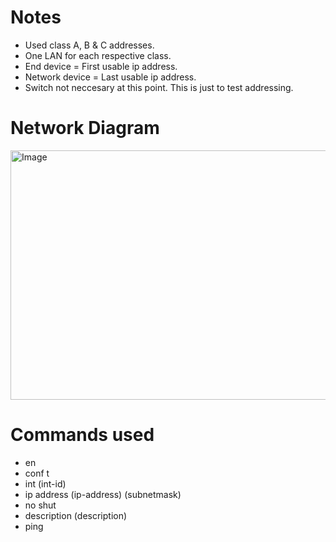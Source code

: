 # **Notes**
- Used class A, B & C addresses.
- One LAN for each respective class.
- End device = First usable ip address.
- Network device = Last usable ip address.
- Switch not neccesary at this point. This is just to test addressing.

# **Network Diagram**
<img width="720" height="399" alt="Image" src="https://github.com/user-attachments/assets/ca733cb4-3f2f-416a-89e9-ac1782a9daae" />

# **Commands used**
- en
- conf t
- int (int-id)
- ip address (ip-address) (subnetmask)
- no shut
- description (description)
- ping
